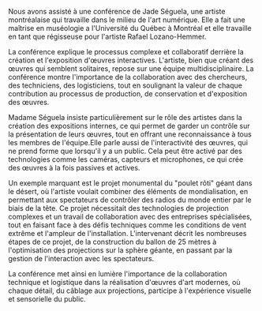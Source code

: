Nous avons assisté à une conférence de Jade Séguela, une artiste montréalaise  qui travaille dans le milieu de l'art numérique. Elle a fait une maîtrise en muséologie a l'Université du Québec à Montréal et elle travaille en tant que régisseuse pour l'artiste Rafael Lozano-Hemmer. 

La conférence explique le processus complexe et collaboratif derrière la création et l'exposition d'œuvres interactives. L'artiste, bien que créant des œuvres qui semblent solitaires, repose sur une équipe multidisciplinaire. La conférence montre l'importance de la collaboration avec des chercheurs, des techniciens, des logisticiens, tout en soulignant la valeur de chaque contribution au processus de production, de conservation et d'exposition des œuvres.

Madame Séguela insiste particulièrement sur le rôle des artistes dans la création des expositions internes, ce qui permet de garder un contrôle sur la présentation de leurs œuvres, tout en offrant une reconnaissance à tous les membres de l'équipe.Elle parle aussi de l'interactivité des œuvres, qui ne prend forme que lorsqu'il y a un public. Cela peut être activé par des technologies comme les caméras, capteurs et microphones, ce qui crée des œuvres à la fois passives et actives.

Un exemple marquant est le projet monumental du "poulet rôti" géant dans le désert, où l'artiste voulait combiner des éléments de mondialisation, en permettant aux spectateurs de contrôler des radios du monde entier par le biais de la tête. Ce projet nécessitait des technologies de projection complexes et un travail de collaboration avec des entreprises spécialisées, tout en faisant face à des défis techniques comme les conditions de vent extrême et l'ampleur de l'installation. L'intervenant décrit les nombreuses étapes de ce projet, de la construction du ballon de 25 mètres à l'optimisation des projections sur la sphère géante, en passant par la gestion de l'interaction avec les spectateurs.

La conférence met ainsi en lumière l'importance de la collaboration technique et logistique dans la réalisation d'œuvres d'art modernes, où chaque détail, du câblage aux projections, participe à l'expérience visuelle et sensorielle du public.
